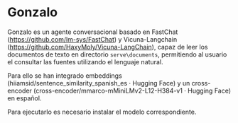 # Gonzalo

Gonzalo es un agente conversacional basado en FastChat (https://github.com/lm-sys/FastChat) y Vicuna-Langchain (https://github.com/HaxyMoly/Vicuna-LangChain), capaz de leer los documentos de texto en directorio `serve\documents`, permitiendo al usuario el consultar las fuentes utilizando el lenguaje natural.

Para ello se han integrado embeddings (hiiamsid/sentence_similarity_spanish_es · Hugging Face) y un cross-encoder (cross-encoder/mmarco-mMiniLMv2-L12-H384-v1 · Hugging Face) en español. 

Para ejecutarlo es necesario instalar el modelo correspondiente.
